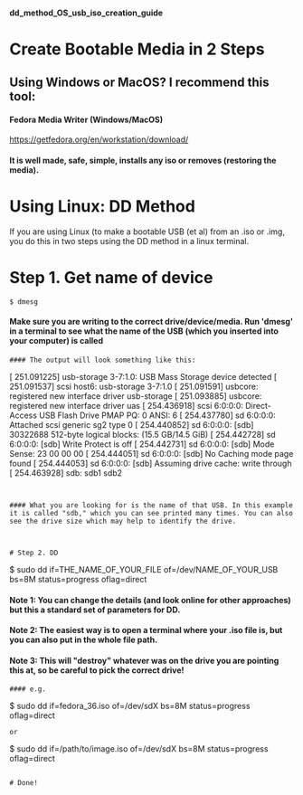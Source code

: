 #### dd_method_OS_usb_iso_creation_guide
# Create Bootable Media in 2 Steps 

## Using Windows or MacOS? I recommend this tool:

#### Fedora Media Writer (Windows/MacOS)
https://getfedora.org/en/workstation/download/

#### It is well made, safe, simple, installs any iso or removes (restoring the media). 


# Using Linux: DD Method
If you are using Linux (to make a bootable USB (et al) from an .iso or .img, you do this in two steps using the DD method in a linux terminal. 


# Step 1. Get name of device

```
$ dmesg
```

#### Make sure you are writing to the correct drive/device/media. Run 'dmesg' in a terminal to see what the name of the USB (which you inserted into your computer) is called




```
#### The output will look something like this:
```
[  251.091225] usb-storage 3-7:1.0: USB Mass Storage device detected
[  251.091537] scsi host6: usb-storage 3-7:1.0
[  251.091591] usbcore: registered new interface driver usb-storage
[  251.093885] usbcore: registered new interface driver uas
[  254.436918] scsi 6:0:0:0: Direct-Access              USB Flash Drive  PMAP PQ: 0 ANSI: 6
[  254.437780] sd 6:0:0:0: Attached scsi generic sg2 type 0
[  254.440852] sd 6:0:0:0: [sdb] 30322688 512-byte logical blocks: (15.5 GB/14.5 GiB)
[  254.442728] sd 6:0:0:0: [sdb] Write Protect is off
[  254.442731] sd 6:0:0:0: [sdb] Mode Sense: 23 00 00 00
[  254.444051] sd 6:0:0:0: [sdb] No Caching mode page found
[  254.444053] sd 6:0:0:0: [sdb] Assuming drive cache: write through
[  254.463928]  sdb: sdb1 sdb2
```


#### What you are looking for is the name of that USB. In this example it is called "sdb," which you can see printed many times. You can also see the drive size which may help to identify the drive.



# Step 2. DD

```
$ sudo dd if=THE_NAME_OF_YOUR_FILE of=/dev/NAME_OF_YOUR_USB bs=8M status=progress oflag=direct

#### Note 1: You can change the details (and look online for other approaches) but this a standard set of parameters for DD.

#### Note 2: The easiest way is to open a terminal where your .iso file is, but you can also put in the whole file path.

#### Note 3: This will "destroy" whatever was on the drive you are pointing this at, so be careful to pick the correct drive! 
```
#### e.g.

```
$ sudo dd if=fedora_36.iso of=/dev/sdX bs=8M status=progress oflag=direct
```
or
```
$ sudo dd if=/path/to/image.iso of=/dev/sdX bs=8M status=progress oflag=direct

```

# Done!

